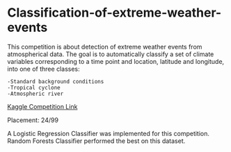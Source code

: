 # Classification-of-extreme-weather-events

This competition is about detection of extreme weather events from atmospherical data. The goal is to automatically classify a set of climate variables corresponding to a time point and location, latitude and longitude, into one of three classes:
```
-Standard background conditions
-Tropical cyclone
-Atmospheric river
```

[Kaggle Competition Link](https://www.kaggle.com/c/ift3395-6390-weatherevents/overview)

Placement: 24/99

A Logistic Regression Classifier was implemented for this competition. Random Forests Classifier performed the best on this dataset. 
